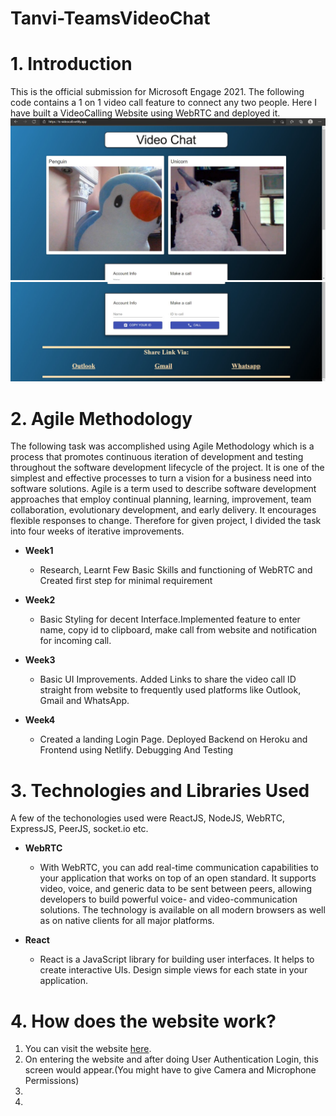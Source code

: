 # Tanvi-TeamsVideoChat
# 1.  **Introduction**
This is the official submission for Microsoft Engage 2021. The following code contains a 1 on 1 video call feature to connect any two people.
Here I have built a VideoCalling Website using WebRTC and deployed it.
![alt text](https://github.com/tanvishahani/Tanvi-TeamsVideoChat/blob/main/Images/WhatsApp%20Image%202021-07-11%20at%203.00.19%20PM.jpeg)
![alt text](https://github.com/tanvishahani/Tanvi-TeamsVideoChat/blob/main/Images/WhatsApp%20Image%202021-07-11%20at%2010.18.30%20PM.jpeg)

# 2.  **Agile Methodology**
The following task was accomplished using Agile Methodology which is a process that promotes continuous iteration of development and testing throughout the software development lifecycle of the project. It is one of the simplest and effective processes to turn a vision for a business need into software solutions. Agile is a term used to describe software development approaches that employ continual planning, learning, improvement, team collaboration, evolutionary development, and early delivery. It encourages flexible responses to change.
Therefore for given project, I divided the task into four weeks of iterative improvements.
* **Week1**
  * Research, Learnt Few Basic Skills and functioning of WebRTC and Created first step for minimal requirement


* **Week2**
  * Basic Styling for decent Interface.Implemented feature to enter name, copy id to clipboard, make call from website and notification for incoming call.


* **Week3**
  * Basic UI Improvements. Added Links to share the video call ID straight from website to frequently used platforms like Outlook, Gmail and WhatsApp.
* **Week4**
  * Created a landing Login Page. Deployed Backend on Heroku and Frontend using Netlify. Debugging And Testing

# 3.  **Technologies and Libraries Used**
A few of the techonologies used were ReactJS, NodeJS, WebRTC, ExpressJS, PeerJS, socket.io etc.

* **WebRTC**
  * With WebRTC, you can add real-time communication capabilities to your application that works on top of an open standard. It supports video, voice, and generic data to be sent between peers, allowing developers to build powerful voice- and video-communication solutions. The technology is available on all modern browsers as well as on native clients for all major platforms.
   
* **React**
  * React is a JavaScript library for building user interfaces. It helps to create interactive UIs. Design simple views for each state in your application. 
# 4.  **How does the website work?**
  1. You can visit the website [here](https://ts-videocall.netlify.app/).  
  2. On entering the website and after doing User Authentication Login, this screen would appear.(You might have to give Camera and Microphone Permissions)
  3. 
  4. 
